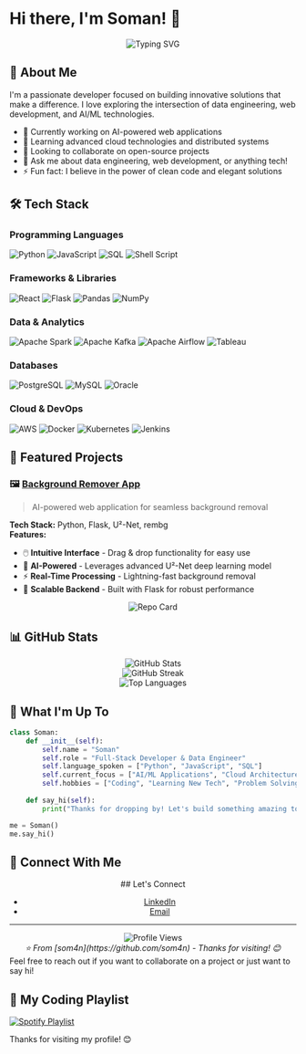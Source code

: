 # Hi there, I'm Soman! 👋

<div align="center">
  <img src="https://readme-typing-svg.herokuapp.com?font=Fira+Code&pause=1000&color=2196F3&center=true&vCenter=true&width=435&lines=Passionate+Developer;Data+Engineering+Enthusiast;Always+Learning+New+Technologies" alt="Typing SVG" />
</div>

## 🚀 About Me

I'm a passionate developer focused on building innovative solutions that make a difference. I love exploring the intersection of data engineering, web development, and AI/ML technologies.

- 🔭 Currently working on AI-powered web applications
- 🌱 Learning advanced cloud technologies and distributed systems
- 👯 Looking to collaborate on open-source projects
- 💬 Ask me about data engineering, web development, or anything tech!
- ⚡ Fun fact: I believe in the power of clean code and elegant solutions

## 🛠️ Tech Stack

### Programming Languages
![Python](https://img.shields.io/badge/Python-3776AB?style=for-the-badge&logo=python&logoColor=white)
![JavaScript](https://img.shields.io/badge/JavaScript-F7DF1E?style=for-the-badge&logo=javascript&logoColor=black)
![SQL](https://img.shields.io/badge/SQL-4479A1?style=for-the-badge&logo=mysql&logoColor=white)
![Shell Script](https://img.shields.io/badge/Shell_Script-121011?style=for-the-badge&logo=gnu-bash&logoColor=white)

### Frameworks & Libraries
![React](https://img.shields.io/badge/React-20232A?style=for-the-badge&logo=react&logoColor=61DAFB)
![Flask](https://img.shields.io/badge/Flask-000000?style=for-the-badge&logo=flask&logoColor=white)
![Pandas](https://img.shields.io/badge/Pandas-150458?style=for-the-badge&logo=pandas&logoColor=white)
![NumPy](https://img.shields.io/badge/NumPy-013243?style=for-the-badge&logo=numpy&logoColor=white)

### Data & Analytics
![Apache Spark](https://img.shields.io/badge/Apache_Spark-E25A1C?style=for-the-badge&logo=apachespark&logoColor=white)
![Apache Kafka](https://img.shields.io/badge/Apache_Kafka-231F20?style=for-the-badge&logo=apachekafka&logoColor=white)
![Apache Airflow](https://img.shields.io/badge/Apache_Airflow-017CEE?style=for-the-badge&logo=apacheairflow&logoColor=white)
![Tableau](https://img.shields.io/badge/Tableau-E97627?style=for-the-badge&logo=tableau&logoColor=white)

### Databases
![PostgreSQL](https://img.shields.io/badge/PostgreSQL-316192?style=for-the-badge&logo=postgresql&logoColor=white)
![MySQL](https://img.shields.io/badge/MySQL-4479A1?style=for-the-badge&logo=mysql&logoColor=white)
![Oracle](https://img.shields.io/badge/Oracle-F80000?style=for-the-badge&logo=oracle&logoColor=white)

### Cloud & DevOps
![AWS](https://img.shields.io/badge/AWS-232F3E?style=for-the-badge&logo=amazonaws&logoColor=white)
![Docker](https://img.shields.io/badge/Docker-2496ED?style=for-the-badge&logo=docker&logoColor=white)
![Kubernetes](https://img.shields.io/badge/Kubernetes-326CE5?style=for-the-badge&logo=kubernetes&logoColor=white)
![Jenkins](https://img.shields.io/badge/Jenkins-D24939?style=for-the-badge&logo=jenkins&logoColor=white)

## 🎯 Featured Projects

### 🖼️ [Background Remover App](https://github.com/som4n/rm_backround)
> AI-powered web application for seamless background removal

**Tech Stack:** Python, Flask, U²-Net, rembg  
**Features:**
- 🖱️ **Intuitive Interface** - Drag & drop functionality for easy use
- 🧠 **AI-Powered** - Leverages advanced U²-Net deep learning model
- ⚡ **Real-Time Processing** - Lightning-fast background removal
- 🐍 **Scalable Backend** - Built with Flask for robust performance

<div align="center">
  <img src="https://github-readme-stats.vercel.app/api/pin/?username=som4n&repo=rm_backround&theme=tokyonight" alt="Repo Card" />
</div>

## 📊 GitHub Stats

<div align="center">
  <img src="https://github-readme-stats.vercel.app/api?username=som4n&show_icons=true&theme=tokyonight&count_private=true" alt="GitHub Stats" />
</div>

<div align="center">
  <img src="https://github-readme-streak-stats.herokuapp.com/?user=som4n&theme=tokyonight" alt="GitHub Streak" />
</div>

<div align="center">
  <img src="https://github-readme-stats.vercel.app/api/top-langs/?username=som4n&layout=compact&theme=tokyonight" alt="Top Languages" />
</div>

## 🌟 What I'm Up To

```python
class Soman:
    def __init__(self):
        self.name = "Soman"
        self.role = "Full-Stack Developer & Data Engineer"
        self.language_spoken = ["Python", "JavaScript", "SQL"]
        self.current_focus = ["AI/ML Applications", "Cloud Architecture", "Data Pipelines"]
        self.hobbies = ["Coding", "Learning New Tech", "Problem Solving"]
    
    def say_hi(self):
        print("Thanks for dropping by! Let's build something amazing together! 🚀")

me = Soman()
me.say_hi()
```

## 🤝 Connect With Me

<div align="center">
## Let's Connect

- [LinkedIn](https://www.linkedin.com/in/somanathseenivasan/)
- [Email](mailto:somanathseeni@gmail.com)

</div>

---

<div align="center">
  <img src="https://komarev.com/ghpvc/?username=som4n&color=blueviolet&style=flat-square&label=Profile+Views" alt="Profile Views" />
</div>

<div align="center">
  <i>⭐️ From [som4n](https://github.com/som4n) - Thanks for visiting! 😊</i>
</div>
Feel free to reach out if you want to collaborate on a project or just want to say hi!

## 🎵 My Coding Playlist
[![Spotify Playlist](https://img.shields.io/badge/Spotify-1ED760?&style=for-the-badge&logo=spotify&logoColor=white)](https://open.spotify.com/playlist/37i9dQZF1DWZS4GhkDZq7c)


Thanks for visiting my profile! 😊
